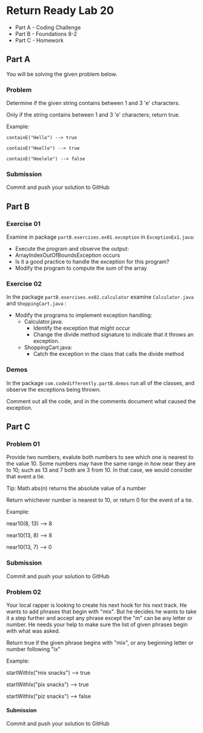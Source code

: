 # Return Ready Lab 20

* Part A - Coding Challenge
* Part B - Foundations 8-2
* Part C - Homework

## Part A

You will be solving the given problem below.

### Problem
Determine if the given string contains between 1 and 3 'e' characters.

Only if the string contains between 1 and 3 'e' characters; return true.

Example:

```
containE("Hello") --> true

containE("Heelle") --> true

containE("Heelele") --> false
```

### Submission

Commit and push your solution to GitHub

## Part B

### Exercise 01

Examine in package `partB.exercises.ex01.exception` in `ExceptionEx1.java`:
* Execute the program and observe the output:* ArrayIndexOutOfBoundsException occurs* Is it a good practice to handle the exception for this program?* Modify the program to compute the sum of the array

### Exercise 02

In the package `partB.exercises.ex02.calculator` examine `Calculator.java` and `ShoppingCart.java` :
* Modify the programs to implement exception handling:	- Calculator.java:		* Identify the exception that might occur		* Change the divide method signature to indicate that it throws an exception.
	- ShoppingCart.java:
		* Catch the exception in the class that calls the divide method

### Demos

In the package `com.codedifferently.partB.demos` run all of the classes, and observe the exceptions being thrown.

Comment out all the code, and in the comments document what caused the exception.

## Part C

### Problem 01
Provide two numbers, evalute both numbers to see which one is nearest to the value 10.
Some numbers may have the same range in how near they are to 10; such as 13 and 7 both are 3 from 10.
In that case, we would consider that event a tie.

Tip: Math.abs(n) returns the absolute value of a number
    
Return whichever number is nearest to 10, or return 0 for the event of a tie.

Example:

near10(8, 13) --> 8

near10(13, 8) --> 8

near10(13, 7) --> 0

### Submission

Commit and push your solution to GitHub

### Problem 02

Your local rapper is looking to create his next hook for his next track. He wants to add phrases that begin with "mix".
But he decides he wants to take it a step further and accept any phrase except the "m" can be any letter or number.
He needs your help to make sure the list of given phrases begin with what was asked.

Return true if the given phrase begins with "mix", or any beginning letter or number following "ix"

Example:

startWithIx("mix snacks") --> true

startWithIx("pix snacks") --> true

startWithIx("piz snacks") --> false

#### Submission

Commit and push your solution to GitHub
